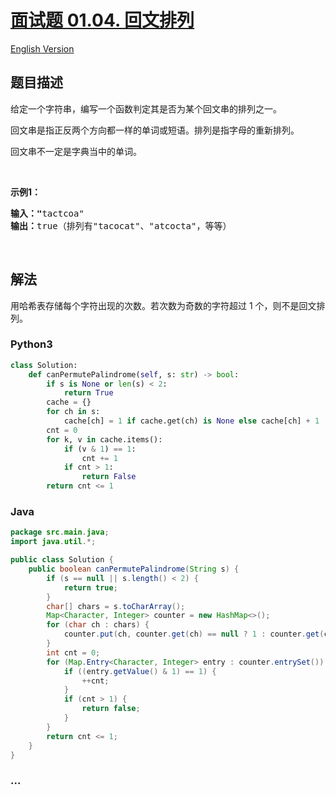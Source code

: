 # [面试题 01.04. 回文排列](https://leetcode-cn.com/problems/palindrome-permutation-lcci)

[English Version](/lcci/01.04.Palindrome%20Permutation/README_EN.md)

## 题目描述

<!-- 这里写题目描述 -->
<p>给定一个字符串，编写一个函数判定其是否为某个回文串的排列之一。</p>

<p>回文串是指正反两个方向都一样的单词或短语。排列是指字母的重新排列。</p>

<p>回文串不一定是字典当中的单词。</p>

<p>&nbsp;</p>

<p><strong>示例1：</strong></p>

<pre><strong>输入：&quot;</strong>tactcoa&quot;
<strong>输出：</strong>true（排列有&quot;tacocat&quot;、&quot;atcocta&quot;，等等）
</pre>

<p>&nbsp;</p>

## 解法

<!-- 这里可写通用的实现逻辑 -->

用哈希表存储每个字符出现的次数。若次数为奇数的字符超过 1 个，则不是回文排列。

<!-- tabs:start -->

### **Python3**

<!-- 这里可写当前语言的特殊实现逻辑 -->

```python
class Solution:
    def canPermutePalindrome(self, s: str) -> bool:
        if s is None or len(s) < 2:
            return True
        cache = {}
        for ch in s:
            cache[ch] = 1 if cache.get(ch) is None else cache[ch] + 1
        cnt = 0
        for k, v in cache.items():
            if (v & 1) == 1:
                cnt += 1
            if cnt > 1:
                return False
        return cnt <= 1
```

### **Java**

<!-- 这里可写当前语言的特殊实现逻辑 -->

```java
package src.main.java;
import java.util.*;

public class Solution {
    public boolean canPermutePalindrome(String s) {
        if (s == null || s.length() < 2) {
            return true;
        }
        char[] chars = s.toCharArray();
        Map<Character, Integer> counter = new HashMap<>();
        for (char ch : chars) {
            counter.put(ch, counter.get(ch) == null ? 1 : counter.get(ch) + 1);
        }
        int cnt = 0;
        for (Map.Entry<Character, Integer> entry : counter.entrySet()) {
            if ((entry.getValue() & 1) == 1) {
                ++cnt;
            }
            if (cnt > 1) {
                return false;
            }
        }
        return cnt <= 1;
    }
}
```

### **...**

```

```

<!-- tabs:end -->
